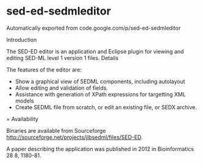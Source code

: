 # sed-ed-sedmleditor
Automatically exported from code.google.com/p/sed-ed-sedmleditor


Introduction

The SED-ED editor is an application and Eclipse plugin for viewing and editing SED-ML level 1 version 1 files.
Details

The features of the editor are:

  * Show a graphical view of SEDML components, including autolayout
  * Allow editing and validation of fields.
  * Assistance with generation of XPath expressions for targetting XML models
  * Create SEDML file from scratch, or edit an existing file, or SEDX archive.

= Availability

Binaries are available from Sourceforge http://sourceforge.net/projects/jlbsedml/files/SED-ED.

A paper describing the application was published in 2012 in Bioinformatics 28 8, 1180-81.
